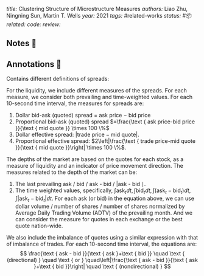 *title:* Clustering Structure of Microstructure Measures
*authors:* Liao Zhu, Ningning Sun, Martin T. Wells
*year:* 2021
*tags:* #related-works
*status:* #📦 
*related:*
*code:*
*review:*

## Notes 📍

## Annotations 📖
Contains different definitions of spreads:

For the liquidity, we include different measures of the spreads. For each measure, we consider both prevailing and time-weighted values. For each 10-second time interval, the measures for spreads are:
1. Dollar bid-ask (quoted) spread $=$ ask price $-$ bid price
2. Proportional bid-ask (quoted) spread $=\frac{\text { ask price-bid price }}{\text { mid quote }} \times 100 \%$
3. Dollar effective spread: $\left|\text{trade price} - \text{mid quote}\right|$.
4. Proportional effective spread: $2\left|\frac{\text { trade price-mid quote }}{\text { mid quote }}\right| \times 100 \%$.

The depths of the market are based on the quotes for each stock, as a measure of liquidity and an indicator of price movement direction. The measures related to the depth of the market can be:
1. The last prevailing ask / bid / ask - bid / |ask - bid $\mid$.
2. The time weighted values, specifically, $\int \operatorname{ask}_t d t, \int \operatorname{bid}_t d t, \int\left(\operatorname{ask}_t-\operatorname{bid}_t\right) d t, \int\left|\operatorname{ask}_t-\operatorname{bid}_t\right| d t$.
For each ask (or bid) in the equation above, we can use dollar volume / number of shares / number of shares normalized by Average Daily Trading Volume (ADTV) of the prevailing month. And we can consider the measure for quotes in each exchange or the best quote nation-wide.

We also include the imbalance of quotes using a similar expression with that of imbalance of trades. For each 10-second time interval, the equations are:
$$
\frac{\text { ask - bid }}{\text { ask }+\text { bid }} \quad \text { (directional) } \quad \text { or } \quad\left|\frac{\text { ask - bid }}{\text { ask }+\text { bid }}\right| \quad \text { (nondirectional) }
$$